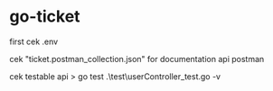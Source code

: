 # go-ticket

first cek .env

cek "ticket.postman_collection.json" for documentation api postman

cek testable api > go test .\test\userController_test.go -v
